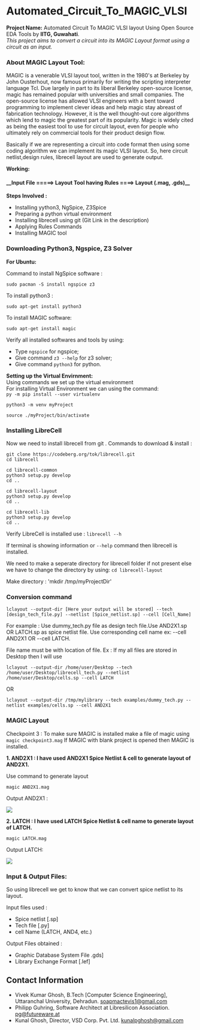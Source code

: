 # Automated_Circuit_To_MAGIC_VLSI
__Project Name:__ Automated Circuit To MAGIC VLSI layout Using Open Source EDA Tools by __IITG, Guwahati__.<br>
<i>This project aims to convert a circuit into its MAGIC Layout format using a circuit as an input. </i>

<h3>About MAGIC Layout Tool: </h3>
<p>MAGIC is a venerable VLSI layout tool, written in the 1980's at Berkeley by John Ousterhout, now famous primarily for writing the scripting interpreter language Tcl. Due largely in part to its liberal Berkeley open-source license, magic has remained popular with universities and small companies. The open-source license has allowed VLSI engineers with a bent toward programming to implement clever ideas and help magic stay abreast of fabrication technology. However, it is the well thought-out core algorithms which lend to magic the greatest part of its popularity. Magic is widely cited as being the easiest tool to use for circuit layout, even for people who ultimately rely on commercial tools for their product design flow. </p>

Basically if we are representing a circuit into code format then using some coding algorithm we can implement its magic VLSI layout.
So, here circuit netlist,design rules, librecell layout are used to generate output.

__Working:__

<h4>
__Input File  =====>   Layout Tool having Rules  ====>  Layout (.mag, .gds)__
</h4>

__Steps Involved :__

- Installing yython3, NgSpice, Z3Spice
- Preparing a python virtual environment
- Installing librecell using git (Git Link in the description)
- Applying Rules Commands 
- Installing MAGIC tool

### Downloading Python3, Ngspice, Z3 Solver 

__For Ubuntu:__

Command to install NgSpice software : 
```
sudo pacman -S install ngspice z3
```

To install python3 : 
```
sudo apt-get install python3
```

To install MAGIC software:

```
sudo apt-get install magic
```

Verify all installed softwares and tools by using:

- Type `ngspice` for ngspice; 
- Give command `z3 --help` for z3 solver;
- Give command `python3` for python.


__Setting up the Virtual Envirnment:__<br>
Using commands we set up the virtual environment<br>
For installing Virtual Environment we can using the command:<br>
`py -m pip install --user virtualenv`

```
python3 -m venv myProject

source ./myProject/bin/activate
```

### Installing LibreCell

Now we need to install librecell from git .
Commands to download & install :

```
git clone https://codeberg.org/tok/librecell.git
cd librecell
```

```
cd librecell-common
python3 setup.py develop
cd ..
```

```
cd librecell-layout
python3 setup.py develop
cd ..
```

```
cd librecell-lib
python3 setup.py develop
cd ..
```

Verify LibreCell is installed use :
`librecell --h`

If terminal is showing information or `--help` command then librecell is installed.

We need to make a seperate directory for librecell folder if not present else we have to change the directory by using:
 `cd librecell-layout`
 
 
 Make directory :
 'mkdir /tmp/myProjectDir'
 
 ### Conversion command
 
 ```
 lclayout --output-dir [Here your output will be stored] --tech [design_tech_file.py] --netlist [Spice_netlist.sp] --cell [Cell_Name]
 ````
 
 For example : Use dummy_tech.py file as design tech file.Use AND2X1.sp OR LATCH.sp as spice netlist file. Use corresponding cell name ex: --cell AND2X1   OR   --cell LATCH.
 
 File name must be with location of file. Ex : If my all files are stored in Desktop then I will use 
 ```
 lclayout --output-dir /home/user/Desktop --tech /home/user/Desktop/librecell_tech.py --netlist /home/user/Desktop/cells.sp --cell LATCH
 ```
 OR 
 
 ```
 lclayout --output-dir /tmp/mylibrary --tech examples/dummy_tech.py --netlist examples/cells.sp --cell AND2X1
 
 ```
 
 ### MAGIC Layout 
 
 Checkpoint 3 : To make sure MAGIC is installed make a file of magic using `magic checkpoint3.mag`
 If MAGIC with blank project is opened then MAGIC is installed.
 
 __1. AND2X1 : I have used AND2X1 Spice Netlist & cell to generate layout of AND2X1.__
 
 Use command to generate layout 
 
 ```
 magic AND2X1.mag
 ```
 
 Output AND2X1 :
 
 <img src ="https://github.com/itsvivekghosh/automated-circuit-to-MAGIC-vlsi-using-eda-tool/blob/master/Images/Output_AND2X1_SS.png">
 
 __2. LATCH : I have used LATCH Spice Netlist & cell name to generate layout of LATCH.__
 
 ```
 magic LATCH.mag
 ```
 
 Output LATCH:
 
 <img src ="https://github.com/itsvivekghosh/automated-circuit-to-MAGIC-vlsi-using-eda-tool/blob/master/Images/LATCH.png">
 
 ### Input & Output Files:
 
 So using librecell we get to know that we can convert spice netlist to its layout.
 
 Input files used :   
 - Spice netlist [.sp]
 - Tech file [.py]
 - cell Name (LATCH, AND4, etc.)
                      
 Output Files obtained :  
 - Graphic Database System File .gds]
 - Library Exchange Format [.lef]
 
 ## Contact Information 
 
 - Vivek Kumar Ghosh, B.Tech [Computer Science Engineering], Uttaranchal University, Dehradun. soapmactevis1@gmail.com
 - Philipp Guhring, Software Architect at Libresilicon Association. pg@futureware.at
 - Kunal Ghosh, Director, VSD Corp. Pvt. Ltd. kunalpghosh@gmail.com
